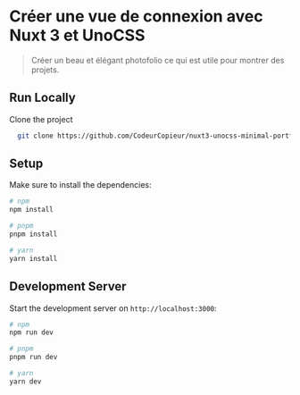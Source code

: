 #  Créer une vue de connexion avec Nuxt 3 et UnoCSS

> Créer un  beau et élégant photofolio ce qui est utile pour montrer des projets.

## Run Locally

Clone the project

```bash
  git clone https://github.com/CodeurCopieur/nuxt3-unocss-minimal-portfolio-2.git
```

## Setup

Make sure to install the dependencies:

```bash
# npm
npm install

# pnpm
pnpm install

# yarn
yarn install
```

## Development Server

Start the development server on `http://localhost:3000`:

```bash
# npm
npm run dev

# pnpm
pnpm run dev

# yarn
yarn dev
```